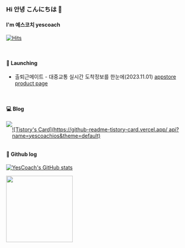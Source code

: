 ### Hi 안녕 こんにちは 👋

#### I'm 예스코치 yescoach
[![Hits](https://hits.seeyoufarm.com/api/count/incr/badge.svg?url=https%3A%2F%2Fgithub.com%2Fyescoach&count_bg=%23E4E4E4&title_bg=%2341E6D2&icon=swift.svg&icon_color=%23FF8830&title=hits&edge_flat=false)](https://hits.seeyoufarm.com)


<br>

#### 🚀 Launching
- 출퇴근메이트 - 대중교통 실시간 도착정보를 한눈에(2023.11.01) [appstore product page](https://apps.apple.com/kr/app/%EC%B6%9C%ED%87%B4%EA%B7%BC%EB%A9%94%EC%9D%B4%ED%8A%B8-%EB%B9%A0%EB%A5%B4%EA%B2%8C-%ED%99%95%EC%9D%B8%ED%95%98%EB%8A%94-%EB%8C%80%EC%A4%91%EA%B5%90%ED%86%B5-%EB%8F%84%EC%B0%A9%EC%A0%95%EB%B3%B4/id6470272313)

<br>

#### 💻 Blog
<div style="display:flex; flex-direction:row;">
    <a href="https://yescoachios.tistory.com">
        <img src="https://img.shields.io/badge/
        Tistory-000000?style=for-the-badge&logo=Tistory&logoColor=white"> 
    </a>

[![Tistory's Card](https://github-readme-tistory-card.vercel.app/
api?name=yescoachios&theme=default)](https://yescoachios.tistory.com/)
</div>

#### 🌱 Github log

[![YesCoach's GitHub stats](https://github-readme-stats.vercel.app/api?username=yescoach&theme=swift&hide_border=true)](https://github.com/anuraghazra/github-readme-stats)

<a href="https://github.com/yescoach"><img align="center" style="height:180px" src="https://github-readme-stats.vercel.app/api/top-langs/?username=yescoach&layout=compact&theme=swift&hide_border=true" /></a> 
